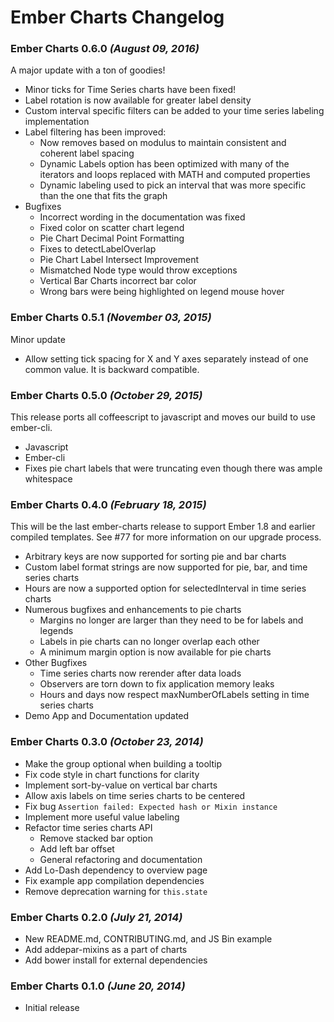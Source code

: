 # Ember Charts Changelog

### Ember Charts 0.6.0 _(August 09, 2016)_
  A major update with a ton of goodies!
  * Minor ticks for Time Series charts have been fixed!
  * Label rotation is now available for greater label density
  * Custom interval specific filters can be added to your time series labeling
    implementation
  * Label filtering has been improved:
    * Now removes based on modulus to maintain consistent and coherent
      label spacing
    * Dynamic Labels option has been optimized with many of the iterators and
      loops replaced with MATH and computed properties
    * Dynamic labeling used to pick an interval that was more specific than the
      one that fits the graph
  * Bugfixes
    * Incorrect wording in the documentation was fixed
    * Fixed color on scatter chart legend
    * Pie Chart Decimal Point Formatting
    * Fixes to detectLabelOverlap
    * Pie Chart Label Intersect Improvement
    * Mismatched Node type would throw exceptions
    * Vertical Bar Charts incorrect bar color
    * Wrong bars were being highlighted on legend mouse hover


### Ember Charts 0.5.1 _(November 03, 2015)_
  Minor update
  * Allow setting tick spacing for X and Y axes separately instead of one common
    value. It is backward compatible.

### Ember Charts 0.5.0 _(October 29, 2015)_
  This release ports all coffeescript to javascript and moves our build to
  use ember-cli.

  * Javascript
  * Ember-cli
  * Fixes pie chart labels that were truncating even though there was ample
    whitespace

### Ember Charts 0.4.0 _(February 18, 2015)_

This will be the last ember-charts release to support Ember 1.8 and earlier
compiled templates. See #77 for more information on our upgrade process.

* Arbitrary keys are now supported for sorting pie and bar charts
* Custom label format strings are now supported for pie, bar, and time series
  charts
* Hours are now a supported option for selectedInterval in time series charts
* Numerous bugfixes and enhancements to pie charts
  * Margins no longer are larger than they need to be for labels and legends
  * Labels in pie charts can no longer overlap each other
  * A minimum margin option is now available for pie charts
* Other Bugfixes
  * Time series charts now rerender after data loads
  * Observers are torn down to fix application memory leaks
  * Hours and days now respect maxNumberOfLabels setting in time series charts
* Demo App and Documentation updated

### Ember Charts 0.3.0 _(October 23, 2014)_

* Make the group optional when building a tooltip
* Fix code style in chart functions for clarity
* Implement sort-by-value on vertical bar charts
* Allow axis labels on time series charts to be centered
* Fix bug `Assertion failed: Expected hash or Mixin instance`
* Implement more useful value labeling
* Refactor time series charts API
  * Remove stacked bar option
  * Add left bar offset
  * General refactoring and documentation
* Add Lo-Dash dependency to overview page
* Fix example app compilation dependencies
* Remove deprecation warning for `this.state`

### Ember Charts 0.2.0 _(July 21, 2014)_

* New README.md, CONTRIBUTING.md, and JS Bin example
* Add addepar-mixins as a part of charts
* Add bower install for external dependencies

### Ember Charts 0.1.0 _(June 20, 2014)_

* Initial release
